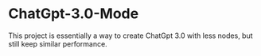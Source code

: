 # ChatGpt-3.0-Mode
This project is essentially a way to create ChatGpt 3.0 with less nodes, but still keep similar performance. 
